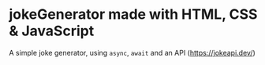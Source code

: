 # jokeGenerator made with HTML, CSS & JavaScript

A simple joke generator, using `async`, `await` and an API (https://jokeapi.dev/)
